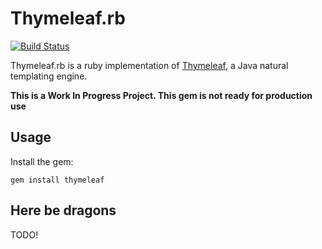 # Thymeleaf.rb

[![Build Status](https://travis-ci.org/trabe/thymeleaf-rb.svg)](https://travis-ci.org/trabe/thymeleaf-rb)


Thymeleaf.rb is a ruby implementation of [Thymeleaf](http://www.thymeleaf.org), a Java
natural templating engine.

**This is a Work In Progress Project. This gem is not ready for production use**

## Usage

Install the gem:

```shell
gem install thymeleaf
```

## Here be dragons

TODO!
